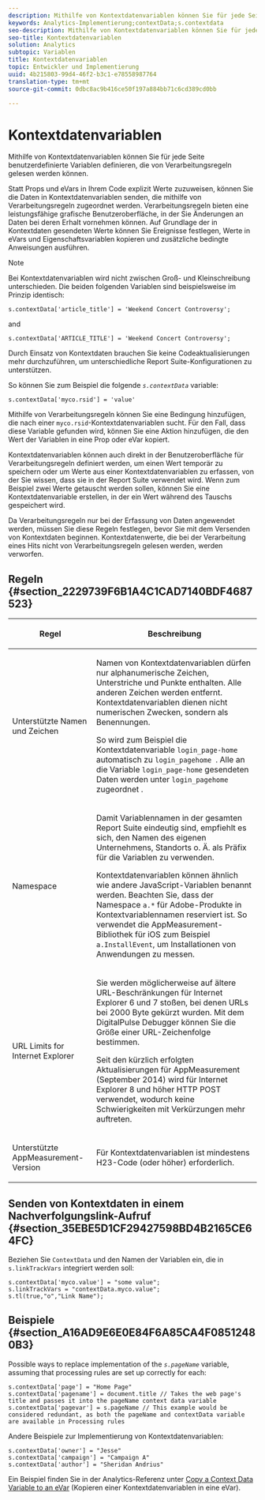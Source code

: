 ```yaml
---
description: Mithilfe von Kontextdatenvariablen können Sie für jede Seite benutzerdefinierte Variablen definieren, die von Verarbeitungsregeln gelesen werden können.
keywords: Analytics-Implementierung;contextData;s.contextdata
seo-description: Mithilfe von Kontextdatenvariablen können Sie für jede Seite benutzerdefinierte Variablen definieren, die von Verarbeitungsregeln gelesen werden können.
seo-title: Kontextdatenvariablen
solution: Analytics
subtopic: Variablen
title: Kontextdatenvariablen
topic: Entwickler und Implementierung
uuid: 4b215803-99d4-46f2-b3c1-e78558987764
translation-type: tm+mt
source-git-commit: 0dbc8ac9b416ce50f197a884bb71c6cd389cd0bb

---
```



# Kontextdatenvariablen

Mithilfe von Kontextdatenvariablen können Sie für jede Seite benutzerdefinierte Variablen definieren, die von Verarbeitungsregeln gelesen werden können.

Statt Props und eVars in Ihrem Code explizit Werte zuzuweisen, können Sie die Daten in Kontextdatenvariablen senden, die mithilfe von Verarbeitungsregeln zugeordnet werden. Verarbeitungsregeln bieten eine leistungsfähige grafische Benutzeroberfläche, in der Sie Änderungen an Daten bei deren Erhalt vornehmen können. Auf Grundlage der in Kontextdaten gesendeten Werte können Sie Ereignisse festlegen, Werte in eVars und Eigenschaftsvariablen kopieren und zusätzliche bedingte Anweisungen ausführen.

>[!NOTE]
>
>Bei Kontextdatenvariablen wird nicht zwischen Groß- und Kleinschreibung unterschieden. Die beiden folgenden Variablen sind beispielsweise im Prinzip identisch:
>```
>s.contextData['article_title'] = 'Weekend Concert Controversy';
>```
>and
>```
>s.contextData['ARTICLE_TITLE'] = 'Weekend Concert Controversy';
>```

Durch Einsatz von Kontextdaten brauchen Sie keine Codeaktualisierungen mehr durchzuführen, um unterschiedliche Report Suite-Konfigurationen zu unterstützen.

So können Sie zum Beispiel die folgende *`s.contextData`* variable:

```
s.contextData['myco.rsid'] = 'value'
```

Mithilfe von Verarbeitungsregeln können Sie eine Bedingung hinzufügen, die nach einer `myco.rsid`-Kontextdatenvariablen sucht. Für den Fall, dass diese Variable gefunden wird, können Sie eine Aktion hinzufügen, die den Wert der Variablen in eine Prop oder eVar kopiert.

Kontextdatenvariablen können auch direkt in der Benutzeroberfläche für Verarbeitungsregeln definiert werden, um einen Wert temporär zu speichern oder um Werte aus einer Kontextdatenvariablen zu erfassen, von der Sie wissen, dass sie in der Report Suite verwendet wird. Wenn zum Beispiel zwei Werte getauscht werden sollen, können Sie eine Kontextdatenvariable erstellen, in der ein Wert während des Tauschs gespeichert wird.

Da Verarbeitungsregeln nur bei der Erfassung von Daten angewendet werden, müssen Sie diese Regeln festlegen, bevor Sie mit dem Versenden von Kontextdaten beginnen. Kontextdatenwerte, die bei der Verarbeitung eines Hits nicht von Verarbeitungsregeln gelesen werden, werden verworfen. 

## Regeln {#section_2229739F6B1A4C1CAD7140BDF4687523}

<table id="table_4433A32A952340699B189CAEAF158B06"> 
 <thead> 
  <tr> 
   <th colname="col1" class="entry"> <p>Regel </p> </th> 
   <th colname="col2" class="entry"> <p>Beschreibung </p> </th> 
  </tr> 
 </thead>
 <tbody> 
  <tr> 
   <td colname="col1"> <p>Unterstützte Namen und Zeichen </p> </td> 
   <td colname="col2"> <p>Namen von Kontextdatenvariablen dürfen nur alphanumerische Zeichen, Unterstriche und Punkte enthalten. Alle anderen Zeichen werden entfernt. Kontextdatenvariablen dienen nicht numerischen Zwecken, sondern als Benennungen. </p> <p>So wird zum Beispiel die Kontextdatenvariable <code>login_page-home</code> automatisch zu <code>login_pagehome </code>. Alle an die Variable <code>login_page-home</code> gesendeten Daten werden unter <code>login_pagehome</code> zugeordnet . </p> </td> 
  </tr> 
  <tr> 
   <td colname="col1"> <p>Namespace </p> </td> 
   <td colname="col2"> <p>Damit Variablennamen in der gesamten Report Suite eindeutig sind, empfiehlt es sich, den Namen des eigenen Unternehmens, Standorts o. Ä. als Präfix für die Variablen zu verwenden. </p> <p>Kontextdatenvariablen können ähnlich wie andere JavaScript-Variablen benannt werden. Beachten Sie, dass der Namespace <code>a.*</code> für Adobe-Produkte in Kontextvariablennamen reserviert ist. So verwendet die AppMeasurement-Bibliothek für iOS zum Beispiel <code>a.InstallEvent</code>, um Installationen von Anwendungen zu messen. </p> </td> 
  </tr> 
  <tr> 
   <td colname="col1"> <p>URL Limits for Internet Explorer </p> </td> 
   <td colname="col2"> <p>Sie werden möglicherweise auf ältere URL-Beschränkungen für Internet Explorer 6 und 7 stoßen, bei denen URLs bei 2000 Byte gekürzt wurden. Mit dem <span class="keyword">DigitalPulse Debugger</span> können Sie die Größe einer URL-Zeichenfolge bestimmen. </p> <p>Seit den kürzlich erfolgten Aktualisierungen für AppMeasurement (September 2014) wird für Internet Explorer 8 und höher HTTP POST verwendet, wodurch keine Schwierigkeiten mit Verkürzungen mehr auftreten. </p> </td> 
  </tr> 
  <tr> 
   <td colname="col1"> <p>Unterstützte AppMeasurement-Version </p> </td> 
   <td colname="col2"> <p>Für Kontextdatenvariablen ist mindestens H23-Code (oder höher) erforderlich. </p> </td> 
  </tr> 
 </tbody> 
</table>

## Senden von Kontextdaten in einem Nachverfolgungslink-Aufruf {#section_35EBE5D1CF29427598BD4B2165CE64FC}

Beziehen Sie `ContextData` und den Namen der Variablen ein, die in `s.linkTrackVars` integriert werden soll:

```
s.contextData['myco.value'] = "some value"; 
s.linkTrackVars = "contextData.myco.value"; 
s.tl(true,"o","Link Name"); 
```

## Beispiele {#section_A16AD9E6E0E84F6A85CA4F08512480B3}

Possible ways to replace implementation of the *`s.pageName`* variable, assuming that processing rules are set up correctly for each:

```
s.contextData['page'] = "Home Page" 
s.contextData['pagename'] = document.title // Takes the web page's title and passes it into the pageName context data variable 
s.contextData['pagevar'] = s.pageName // This example would be considered redundant, as both the pageName and contextData variable are available in Processing rules
```

Andere Beispiele zur Implementierung von Kontextdatenvariablen:

```
s.contextData['owner'] = "Jesse" 
s.contextData['campaign'] = "Campaign A" 
s.contextData['author'] = "Sheridan Andrius"
```

Ein Beispiel finden Sie in der Analytics-Referenz unter [Copy a Context Data Variable to an eVar](https://marketing.adobe.com/resources/help/en_US/reference/processing_rules_copy_context_data.html) (Kopieren einer Kontextdatenvariablen in eine eVar).
